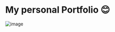 # My personal Portfolio 😊
![image](https://user-images.githubusercontent.com/88790737/209750329-bda1272f-b053-437e-8f90-7dadfb6fcfcf.png)
